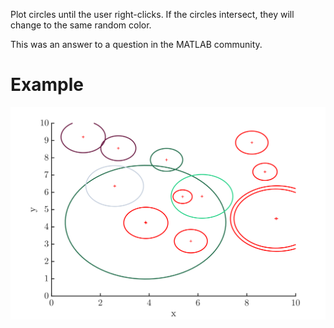 Plot circles until the user right-clicks. If the circles intersect, they will change to the same random color.

This was an answer to a question in the MATLAB community.

# Example


<p align="left">
    <img src="https://github.com/AlbertoCuadra/interactive_intersection_circles/blob/main/static/example.svg" width="800">
</p>
